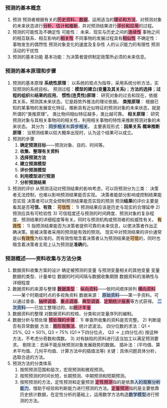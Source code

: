 ### 预测的基本概念
1. 预测
	预测者根据有关的<mark style="background: #FF5582A6;">历史资料、数据</mark>，运用适当的<mark style="background: #FF5582A6;">理论和方法</mark>，对预测对象的未来状态进行<mark style="background: #FF5582A6;">分析、估计和推断</mark>，并对预测结果进行<mark style="background: #FF5582A6;">评价和应用</mark>的过程。
2. 预测的可能性及不确定性
	可能性：
		未来、现实与历史之间的<mark style="background: #FF5582A6;">连续性</mark>
		事物之间的相互联系、相互影响的<mark style="background: #FF5582A6;">相关性</mark>
		不同事物的发展过程具有<mark style="background: #FF5582A6;">相似性</mark>
	不确定性：
		事物发生的偶然性
		预测对象变化的速度及复杂性
		人的认识能力的有限性
		预测活动的干扰性
3. 预测的基本功能
	基本功能：为决策者提供制定政策所必须的未来信息。

### 预测的基本原理和步骤
1. 预测的基本原理
	**系统性原理**：
		以系统的观点为指导，采用系统分析方法，实现预测的系统目标。
		预测过程：**模型的建立(变量及其关系)**；**方法的选择**；**过程的组织**和**结果的应用**。
	**惯性(连贯性)原理**：
		研究对象的过去和现在，依据其关系，预测其未来状态。它是趋势外推法的理论依据。
	 **类推原理**：
		 根据已知的某事物的发展变化特征，推断具有近似特征的预测对象的未来状态，就是所谓的“类推原理”。
		 类比物间相似特征越多，类比越可靠。
	 **相关原理**：
		 研究预测对象与其相关事物间的相关性，利用相关事物的特性来推断预测对象的未来状态。
		 其分为：<mark style="background: #ADCCFFA6;">同步相关</mark>和<mark style="background: #ADCCFFA6;">异步相关</mark>。
		 主要表现形式：**因果关系**
	 **概率推断原理**：
		 当预测结果以较大概率出现时，认为这个结果可以成立。
 2. 预测的步骤
	 1) **确定预测目标**——预测对象、目的、时间等。
	 2) **收集、整理有关资料**
	 3) **选择预测方法**
	 4) **建立预测模型**
	 5) **评价预测模型**
	 6) **利用模型进行预测**
	 7) **分析预测结果**
3. 预测的评价
	从预测活动对预测结果的影响考虑，可以将预测分为三类：
		决策者无法控制，也难以影响预测结果能否实现。
		决策者能部分影响或控制结果能否实现
		决策者可以完全控制预测结果能否实现的预测
	预测**结果**的评价主要是看其是否**可信、有效**：
		<mark style="background: #FFB86CA6;">可信性</mark>：
		1) 预测结果应该是历史与现实的合理延申
		2) 预测应具有可检验性
		3) 可信程度还与预测的时间跨度、预测对象的复杂程度、预测结果的详细程度等有关。同时与预测机构或预测者的权威性有关。
		<mark style="background: #FFB86CA6;">有效性</mark>：
		1) 指预测结果能否为决策者提供可靠的未来信息，以使决策者作出正确决策。能被决策者采用的预测是有效的预测。
	现实中对预测结果的评价通常是以<mark style="background: #FFB86CA6;">有效性</mark>为标准的。而有效性暗含着决策者认为预测结果是<mark style="background: #FFB86CA6;">可信</mark>的，同时也暗含着决策者主观上认为预测是**准确**的。

### 预测概述——资料收集与方法分类
1. 数据资料收集方案的设计
	确定被预测的变量
	与预测变量相关的其他变量
	变量数据的类型、计量单位
	数据的时间间隔与数据收集期限
	数据资料的准确性与详细程度
2.  数据资料的来源与整理
	<mark style="background: #FF5582A6;">数据类型</mark>：
		<mark style="background: #FF5582A6;">纵向资料</mark>——依时间顺序排列
		<mark style="background: #FF5582A6;">横向资料</mark>——某个时期或时点的多视角资料
	数据来源：
		<mark style="background: #ADCCFFA6;">原始资料</mark>——第一手资料。可以通过普查、<mark style="background: #FF5582A6;">抽样调查</mark>、<mark style="background: #FF5582A6;">重点调查</mark>、<mark style="background: #FF5582A6;">典型调查</mark>、<mark style="background: #FF5582A6;">定期统计报表</mark>等方式获得。
		<mark style="background: #ADCCFFA6;">二次资料</mark>——已加工整理过的，如<mark style="background: #FF5582A6;">统计年鉴</mark>
3. 数据资料的整理
		对数据资料的校核、分类和对变量序列的编制。
4. 数据分析与预处理
		<mark style="background: #FF5582A6;">预处理的步骤</mark>：
			1) 审查所收集的资料是否完整。
			2) 判断是否有异常数据
				方法：<mark style="background: #FF5582A6;">图形观察法</mark>、统计滤波法。
				四分位数的求法：Q1 = 25%, Q2 = 50%, Q3 = 75% (Q1->下四分位点， Q3 -> 上四分位点)
				按这种方法，不考虑分奇数和偶数。
			3) 对有缺陷的资料进行适当加工以满足预测要求。
				剔除法：去掉不能反映预测对象发展趋势的数据。
				插补法：(平均值、算术平均值、几何平均值、计算方法中的插值法等)
				关键：具体问题具体分析，选取合适的方法。
5. 预测方法的分类体系
	1. 按照预测范围和层次，宏观预测和微观预测。
	2. 按照预测的时间长短，长期预测、中期预测和短期预测。
	3. 按照预测的方法，定性预测和定量预测
	<mark style="background: #FF5582A6;">定性预测</mark>指的是依靠<mark style="background: #ADCCFFA6;">人的观察分析能力</mark>，借助于经验和判断能力进行预测的方法。<mark style="background: #FF5582A6;">定量预测</mark>指的是主要依靠历史统计数据，在定性分析的基础上，运用数学方法构造<mark style="background: #ADCCFFA6;">数学模型</mark>进行预测的方法。